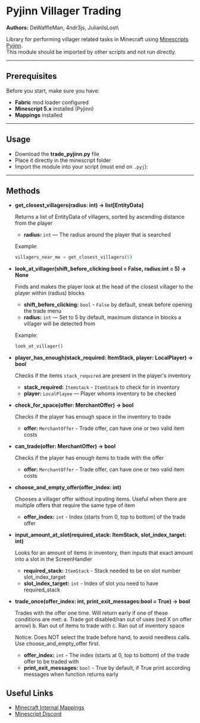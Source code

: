 # Pyjinn Villager Trading

**Authors:** DeWaffleMan, 4ndr3js, JulianIsLost\

Library for performing villager related tasks in Minecraft using [Minescripts Pyjinn](https://minescript.net/pyjinn/).  
This module should be imported by other scripts and not run directly.

---

## Prerequisites

Before you start, make sure you have:

- **Fabric** mod loader configured
- **Minescript 5.x** installed (Pyjinn)
- **Mappings** installed

---

## Usage

- Download the **trade_pyjinn.py** file
- Place it directly in the minescript folder
- Import the module into your script (must end on `.pyj`):

---

## Methods

- **get_closest_villagers(radius: int) -> list[EntityData]**

   Returns a list of EntityData of villagers, sorted by ascending distance from the player

   - **radius:** `int` — The radius around the player that is searched

   Example:
   ```python
   villagers_near_me = get_closest_villagers(5)
   ```
   
- **look_at_villager(shift_before_clicking:bool = False, radius:int = 5) -> None**

   Finds and makes the player look at the head of the closest villager to the player within (radius) blocks

   - **shift_before_clicking:** `bool` - `False` by default, sneak before opening the trade menu
   - **radius:** `int` — Set to 5 by default, maximum distance in blocks a villager will be detected from

   Example:
   ```python
   look_at_villager()
   ```

- **player_has_enough(stack_required: ItemStack, player: LocalPlayer) -> bool**

  Checks if the items `stack_required` are present in the player's inventory
  
  - **stack_required:** `Itemstack` - `ItemStack` to check for in inventory
  - **player:** `LocalPlayee` — Player whoms inventory to be checked

- **check_for_space(offer: MerchantOffer) -> bool**

  Checks if the player has enough space in the inventory to trade
  
  - **offer:** `MerchantOffer` - Trade offer, can have one or two valid item costs

- **can_trade(offer: MerchantOffer) -> bool**

  Checks if the player has enough items to trade with the offer
  
  - **offer:** `MerchantOffer` - Trade offer, can have one or two valid item costs

- **choose_and_empty_offer(offer_index: int)**

  Chooses a villager offer without inputing items. Useful when there are multiple offers that require the same type of item
  
  - **offer_index:** `int` - Index (starts from 0, top to bottom) of the trade offer

- **input_amount_at_slot(required_stack: ItemStack, slot_index_target: int)**

  Looks for an amount of items in inventory, then inputs that exact amount into a slot in the ScreenHandler

  - **required_stack:** `ItemStack` - Stack needed to be on slot number slot_index_target
  - **slot_index_target:** `int` - Index of slot you need to have required_stack
 
- **trade_once(offer_index: int, print_exit_messages:bool = True) -> bool**

  Trades with the offer one time. Will return early if one of these conditions are met:
    a. Trade got disabled/ran out of uses (red X on offer arrow)
    b. Ran out of items to trade with
    c. Ran out of inventory space

  Notice: Does NOT select the trade before hand, to avoid needless calls. Use choose_and_empty_offer first.

  - **offer_index:** `int` - The index (starts at 0, top to bottom) of the trade offer to be traded with
  - **print_exit_messages:** `bool` - True by default, if True print according messages when function returns early
   
## Useful Links

- [Minecraft Internal Mappings](https://mappings.dev) 
- [Minescript Discord](https://discord.gg/NjcyvrHTze)

